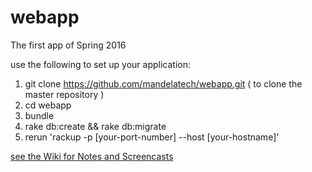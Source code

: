 # webapp
The first app of Spring 2016

use the following to set up your application:

1. git clone https://github.com/mandelatech/webapp.git ( to clone the master repository )
2. cd webapp
3. bundle
4. rake db:create && rake db:migrate
5. rerun 'rackup -p [your-port-number] --host [your-hostname]'


[see the Wiki for Notes and Screencasts](https://github.com/mandelatech/webapp/wiki)
